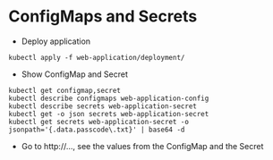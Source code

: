 # ConfigMaps and Secrets

* Deploy application
```
kubectl apply -f web-application/deployment/
```

* Show ConfigMap and Secret
```
kubectl get configmap,secret
kubectl describe configmaps web-application-config
kubectl describe secrets web-application-secret
kubectl get -o json secrets web-application-secret
kubectl get secrets web-application-secret -o jsonpath='{.data.passcode\.txt}' | base64 -d
```

* Go to http://..., see the values from the ConfigMap and the Secret
